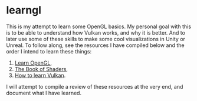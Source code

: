 # learngl
This is my attempt to learn some OpenGL basics. My personal goal with this is to be able to understand how Vulkan works, and why it is better. And to later use some of these skills to make some cool visualizations in Unity or Unreal. To follow along, see the resources I have compiled below and the order I intend to learn these things:

1. [Learn OpenGL](https://learnopengl.com/),
2. [The Book of Shaders](https://thebookofshaders.com/00/),
3. [How to learn Vulkan](https://www.jeremyong.com/c++/vulkan/graphics/rendering/2018/03/26/how-to-learn-vulkan/).

I will attempt to compile a review of these resources at the very end, and document what I have learned.
